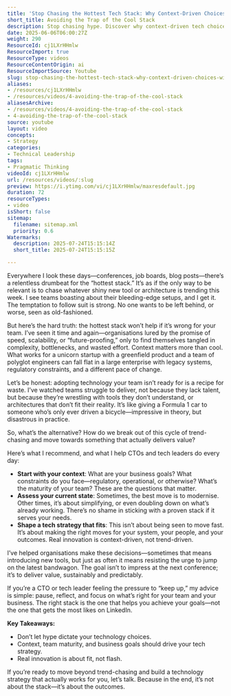 ```yaml
---
title: 'Stop Chasing the Hottest Tech Stack: Why Context-Driven Choices Win Every Time'
short_title: Avoiding the Trap of the Cool Stack
description: Stop chasing hype. Discover why context-driven tech choices—not the latest stack—lead to real, sustainable value for your team and business.
date: 2025-06-06T06:00:27Z
weight: 290
ResourceId: cj1LXrHHmlw
ResourceImport: true
ResourceType: videos
ResourceContentOrigin: ai
ResourceImportSource: Youtube
slug: stop-chasing-the-hottest-tech-stack-why-context-driven-choices-win-every-time
aliases:
- /resources/cj1LXrHHmlw
- /resources/videos/4-avoiding-the-trap-of-the-cool-stack
aliasesArchive:
- /resources/videos/4-avoiding-the-trap-of-the-cool-stack
- 4-avoiding-the-trap-of-the-cool-stack
source: youtube
layout: video
concepts:
- Strategy
categories:
- Technical Leadership
tags:
- Pragmatic Thinking
videoId: cj1LXrHHmlw
url: /resources/videos/:slug
preview: https://i.ytimg.com/vi/cj1LXrHHmlw/maxresdefault.jpg
duration: 72
resourceTypes:
- video
isShort: false
sitemap:
  filename: sitemap.xml
  priority: 0.6
Watermarks:
  description: 2025-07-24T15:15:14Z
  short_title: 2025-07-24T15:15:15Z

---
```

Everywhere I look these days—conferences, job boards, blog posts—there’s a relentless drumbeat for the “hottest stack.” It’s as if the only way to be relevant is to chase whatever shiny new tool or architecture is trending this week. I see teams boasting about their bleeding-edge setups, and I get it. The temptation to follow suit is strong. No one wants to be left behind, or worse, seen as old-fashioned.

But here’s the hard truth: the hottest stack won’t help if it’s wrong for your team. I’ve seen it time and again—organisations lured by the promise of speed, scalability, or “future-proofing,” only to find themselves tangled in complexity, bottlenecks, and wasted effort. Context matters more than cool. What works for a unicorn startup with a greenfield product and a team of polyglot engineers can fall flat in a large enterprise with legacy systems, regulatory constraints, and a different pace of change.

Let’s be honest: adopting technology your team isn’t ready for is a recipe for waste. I’ve watched teams struggle to deliver, not because they lack talent, but because they’re wrestling with tools they don’t understand, or architectures that don’t fit their reality. It’s like giving a Formula 1 car to someone who’s only ever driven a bicycle—impressive in theory, but disastrous in practice.

So, what’s the alternative? How do we break out of this cycle of trend-chasing and move towards something that actually delivers value?

Here’s what I recommend, and what I help CTOs and tech leaders do every day:

- **Start with your context**: What are your business goals? What constraints do you face—regulatory, operational, or otherwise? What’s the maturity of your team? These are the questions that matter.
- **Assess your current state**: Sometimes, the best move is to modernise. Other times, it’s about simplifying, or even doubling down on what’s already working. There’s no shame in sticking with a proven stack if it serves your needs.
- **Shape a tech strategy that fits**: This isn’t about being seen to move fast. It’s about making the right moves for your system, your people, and your outcomes. Real innovation is context-driven, not trend-driven.

I’ve helped organisations make these decisions—sometimes that means introducing new tools, but just as often it means resisting the urge to jump on the latest bandwagon. The goal isn’t to impress at the next conference; it’s to deliver value, sustainably and predictably.

If you’re a CTO or tech leader feeling the pressure to “keep up,” my advice is simple: pause, reflect, and focus on what’s right for your team and your business. The right stack is the one that helps you achieve your goals—not the one that gets the most likes on LinkedIn.

**Key Takeaways:**

- Don’t let hype dictate your technology choices.
- Context, team maturity, and business goals should drive your tech strategy.
- Real innovation is about fit, not flash.

If you’re ready to move beyond trend-chasing and build a technology strategy that actually works for you, let’s talk. Because in the end, it’s not about the stack—it’s about the outcomes.
